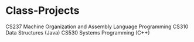 Class-Projects
==============
CS237 Machine Organization and Assembly Language Programming
CS310 Data Structures (Java)
CS530 Systems Programming (C++)
